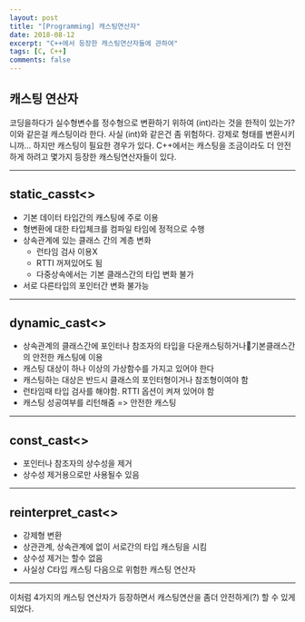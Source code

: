 ```yaml
---
layout: post
title: "[Programming] 캐스팅연산자"
date: 2018-08-12
excerpt: "C++에서 등장한 캐스팅연산자들에 관하여"
tags: [C, C++]
comments: false
---
```


## 캐스팅 연산자

 코딩을하다가 실수형변수를 정수형으로 변환하기 위하여 (int)라는 것을 한적이 있는가?
이와 같은걸 캐스팅이라 한다. 사실 (int)와 같은건 좀 위험하다. 강제로 형태를 변환시키니까...
하지만 캐스팅이 필요한 경우가 있다. C++에서는 캐스팅을 조금이라도 더 안전하게 하려고
몇가지 등장한 캐스팅연산자들이 있다.

---

## static_casst<>

  * 기본 데이터 타입간의 캐스팅에 주로 이용
  * 형변환에 대한 타입체크를 컴파일 타임에 정적으로 수행
  * 상속관계에 있는 클래스 간의 계층 변화
    * 런타임 검사 이용X
    * RTTI 꺼져있어도 됨
    * 다중상속에서는 기본 클래스간의 타입 변화 불가
  * 서로 다른타입의 포인터간 변화 불가능

---

## dynamic_cast<>
  * 상속관계의 클래스간에 포인터나 참조자의 타입을 다운캐스팅하거나기본클래스간의 안전한 캐스팅에 이용
  * 캐스팅 대상이 하나 이상의 가상함수를 가지고 있어야 한다
  * 캐스팅하는 대상은 반드시 클래스의 포인터형이거나 참조형이여야 함
  * 런타임때 타입 검사를 해야함. RTTI 옵션이 켜져 있어야 함
  * 캐스팅 성공여부를 리턴해줌 => 안전한 캐스팅

---

## const_cast<>
  * 포인터나 참조자의 상수성을 제거
  * 상수성 제거용으로만 사용될수 있음

---

## reinterpret_cast<>
  * 강제형 변환
  * 상관관계, 상속관계에 없이 서로간의 타입 캐스팅을 시킴
  * 상수성 제거는 할수 없음
  * 사실상 C타입 캐스팅 다음으로 위험한 캐스팅 연산자

---

이처럼 4가지의 캐스팅 연산자가 등장하면서 캐스팅연산을 좀더 안전하게(?) 할 수 있게 되었다.
